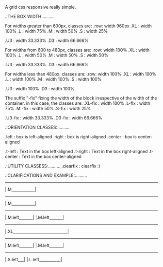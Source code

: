 A grid css responsive really simple.


.:THE BOX WIDTH:..........

For widths greater than 600px, classes are:
.row: width 960px
.XL : width 100%
.L  : width 75%
.M  : width 50%
.S  : width 25%

.U3 : width 33.333%
.D3 : width 66.666%


For widths from 600 to 480px, classes are:
.row: width 100%
.XL : width 100%
.L  : width 50%
.M  : width 50%
.S  : width 50%

.U3 : width 33.333%
.D3 : width 66.666%


For widths less than 480px, classes are:
.row: width 100%
.XL : width 100%
.L  : width 100%
.M  : width 100%
.S  : width 100%

.U3 : width 100%
.D3 : width 100%


The suffix "-fix" fixing the width of the block irrespective of the width of the container.
in this case, the classes are:
.XL-fix : width 100%
.L-fix  : width 75%
.M -fix : width 50%
.S-fix  : width 25%

.U3-fix : width 33.333%
.D3-fix : width 66.666%




.:ORIENTATION CLASSES:..........

.left     : box is left-aligned
.right    : box is right-aligned
.center   : box is center-aligned

.t-left   : Text in the box left-aligned
.t-right  : Text in the box right-aligned
.t-center : Text in the box center-aligned




.:UTILITY CLASSESS:..........
.clearfix : clearfix :)




.:CLARIFICATIONS AND EXAMPLE:..........
 ______________
|.M____________|
 ______________
|.M____________|

 ______________   ______________
|.M.left_______| |.M.left_______|

 _______________________________
|.XL____________________________|
 ______________   ______________
|.M.left_______| |.M.left_______|
 __________   __________________
|.S.left___| |.L.left___________|

